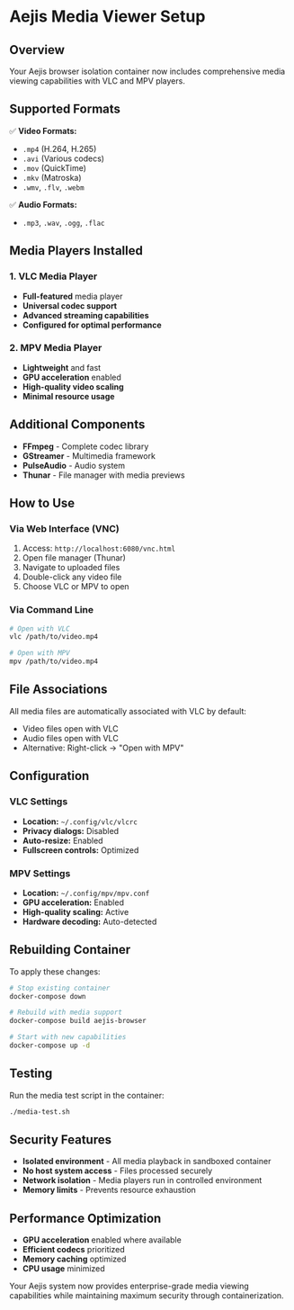 # Aejis Media Viewer Setup

## Overview
Your Aejis browser isolation container now includes comprehensive media viewing capabilities with VLC and MPV players.

## Supported Formats
✅ **Video Formats:**
- `.mp4` (H.264, H.265)
- `.avi` (Various codecs)
- `.mov` (QuickTime)
- `.mkv` (Matroska)
- `.wmv`, `.flv`, `.webm`

✅ **Audio Formats:**
- `.mp3`, `.wav`, `.ogg`, `.flac`

## Media Players Installed

### 1. VLC Media Player
- **Full-featured** media player
- **Universal codec support**
- **Advanced streaming capabilities**
- **Configured for optimal performance**

### 2. MPV Media Player
- **Lightweight** and fast
- **GPU acceleration** enabled
- **High-quality video scaling**
- **Minimal resource usage**

## Additional Components
- **FFmpeg** - Complete codec library
- **GStreamer** - Multimedia framework
- **PulseAudio** - Audio system
- **Thunar** - File manager with media previews

## How to Use

### Via Web Interface (VNC)
1. Access: `http://localhost:6080/vnc.html`
2. Open file manager (Thunar)
3. Navigate to uploaded files
4. Double-click any video file
5. Choose VLC or MPV to open

### Via Command Line
```bash
# Open with VLC
vlc /path/to/video.mp4

# Open with MPV
mpv /path/to/video.mp4
```

## File Associations
All media files are automatically associated with VLC by default:
- Video files open with VLC
- Audio files open with VLC
- Alternative: Right-click → "Open with MPV"

## Configuration

### VLC Settings
- **Location:** `~/.config/vlc/vlcrc`
- **Privacy dialogs:** Disabled
- **Auto-resize:** Enabled
- **Fullscreen controls:** Optimized

### MPV Settings
- **Location:** `~/.config/mpv/mpv.conf`
- **GPU acceleration:** Enabled
- **High-quality scaling:** Active
- **Hardware decoding:** Auto-detected

## Rebuilding Container

To apply these changes:

```bash
# Stop existing container
docker-compose down

# Rebuild with media support
docker-compose build aejis-browser

# Start with new capabilities
docker-compose up -d
```

## Testing

Run the media test script in the container:
```bash
./media-test.sh
```

## Security Features
- **Isolated environment** - All media playback in sandboxed container
- **No host system access** - Files processed securely
- **Network isolation** - Media players run in controlled environment
- **Memory limits** - Prevents resource exhaustion

## Performance Optimization
- **GPU acceleration** enabled where available
- **Efficient codecs** prioritized
- **Memory caching** optimized
- **CPU usage** minimized

Your Aejis system now provides enterprise-grade media viewing capabilities while maintaining maximum security through containerization.
